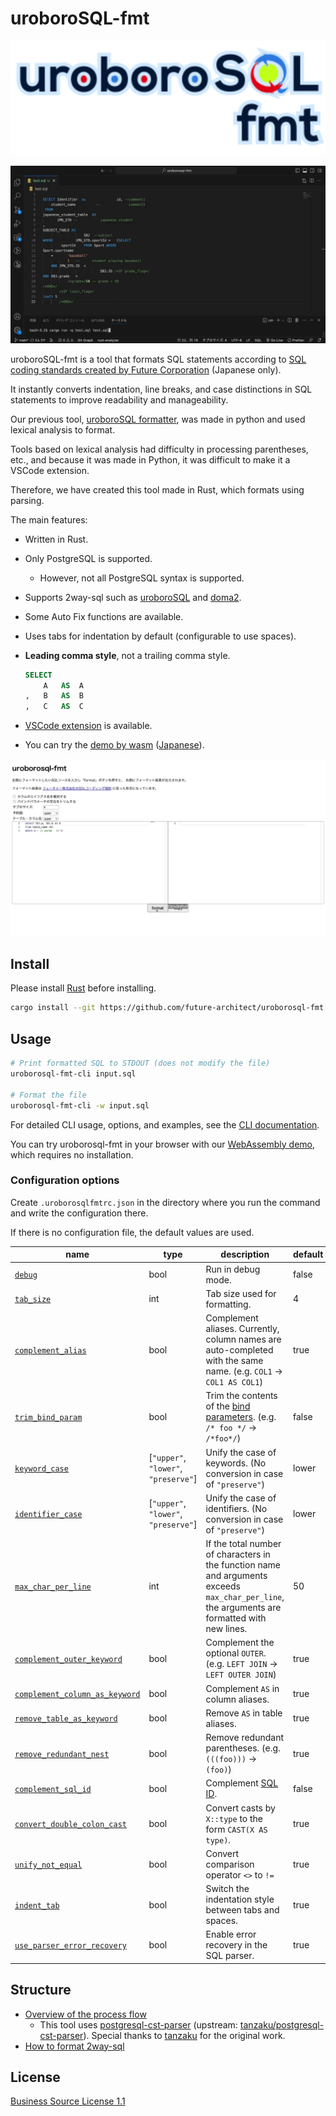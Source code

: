 # uroboroSQL-fmt

![logo](images/logo.png)

![demo](images/demo.gif)

uroboroSQL-fmt is a tool that formats SQL statements according to [SQL coding standards created by Future Corporation](https://future-architect.github.io/coding-standards/documents/forSQL/SQL%E3%82%B3%E3%83%BC%E3%83%87%E3%82%A3%E3%83%B3%E3%82%B0%E8%A6%8F%E7%B4%84%EF%BC%88PostgreSQL%EF%BC%89.html) (Japanese only).

It instantly converts indentation, line breaks, and case distinctions in SQL statements to improve readability and manageability.

Our previous tool, [uroboroSQL formatter](https://github.com/future-architect/uroboroSQL-formatter), was made in python and used lexical analysis to format.

Tools based on lexical analysis had difficulty in processing parentheses, etc., and because it was made in Python, it was difficult to make it a VSCode extension.

Therefore, we have created this tool made in Rust, which formats using parsing.

The main features:

- Written in Rust.
- Only PostgreSQL is supported.
  - However, not all PostgreSQL syntax is supported.
- Supports 2way-sql such as [uroboroSQL](https://future-architect.github.io/uroborosql-doc/) and [doma2](https://doma.readthedocs.io/en/latest/).
- Some Auto Fix functions are available.
- Uses tabs for indentation by default (configurable to use spaces).
- **Leading comma style**, not a trailing comma style.

	```sql
	SELECT
		A	AS	A
	,	B	AS	B
	,	C	AS	C
	```

- [VSCode extension](https://marketplace.visualstudio.com/items?itemName=Future.uroborosql-fmt) is available.
- You can try the [demo by wasm](https://future-architect.github.io/uroborosql-fmt/) ([Japanese](https://future-architect.github.io/uroborosql-fmt/ja)).

![wasm_demo](images/wasm_demo.gif)

## Install

Please install [Rust](https://www.rust-lang.org/tools/install) before installing.

```sh
cargo install --git https://github.com/future-architect/uroborosql-fmt
```

## Usage

```sh
# Print formatted SQL to STDOUT (does not modify the file)
uroborosql-fmt-cli input.sql

# Format the file
uroborosql-fmt-cli -w input.sql
```

For detailed CLI usage, options, and examples, see the [CLI documentation](crates/uroborosql-fmt-cli/README.md).

You can try uroborosql-fmt in your browser with our [WebAssembly demo](https://future-architect.github.io/uroborosql-fmt/), which requires no installation.

### Configuration options

Create `.uroborosqlfmtrc.json` in the directory where you run the command and write the configuration there.

If there is no configuration file, the default values are used.

| name                                                                           | type                                 | description                                                                                                                                                                                                                                            | default |
| ------------------------------------------------------------------------------ | ------------------------------------ | ------------------------------------------------------------------------------------------------------------------------------------------------------------------------------------------------------------------------------------------------------ | ------- |
| [`debug`](docs/options/debug.md)                                               | bool                                 | Run in debug mode.                                                                                                                                                                                                                                     | false   |
| [`tab_size`](docs/options/tab_size.md)                                         | int                                  | Tab size used for formatting.                                                                                                                                                                                                                          | 4       |
| [`complement_alias`](docs/options/complement_alias.md)                         | bool                                 | Complement aliases. Currently, column names are auto-completed with the same name. (e.g. `COL1` → `COL1 AS COL1`)                                                                                                                                      | true    |
| [`trim_bind_param`](docs/options/trim_bind_param.md)                           | bool                                 | Trim the contents of the [bind parameters](https://future-architect.github.io/uroborosql-doc/background/#%E3%83%8F%E3%82%99%E3%82%A4%E3%83%B3%E3%83%88%E3%82%99%E3%83%8F%E3%82%9A%E3%83%A9%E3%83%A1%E3%83%BC%E3%82%BF). (e.g. `/* foo */` → `/*foo*/`) | false   |
| [`keyword_case`](docs/options/keyword_case.md)                                 | [`"upper"`, `"lower"`, `"preserve"`] | Unify the case of keywords. (No conversion in case of `"preserve"`)                                                                                                                                                                                    | lower   |
| [`identifier_case`](docs/options/identifier_case.md)                           | [`"upper"`, `"lower"`, `"preserve"`] | Unify the case of identifiers. (No conversion in case of `"preserve"`)                                                                                                                                                                                 | lower   |
| [`max_char_per_line`](docs/options/max_char_per_line.md)                       | int                                  | If the total number of characters in the function name and arguments exceeds `max_char_per_line`, the arguments are formatted with new lines.                                                                                                          | 50      |
| [`complement_outer_keyword`](docs/options/complement_outer_keyword.md)         | bool                                 | Complement the optional `OUTER`. (e.g. `LEFT JOIN` → `LEFT OUTER JOIN`)                                                                                                                                                                                | true    |
| [`complement_column_as_keyword`](docs/options/complement_column_as_keyword.md) | bool                                 | Complement `AS` in column aliases.                                                                                                                                                                                                                     | true    |
| [`remove_table_as_keyword`](docs/options/remove_table_as_keyword.md)           | bool                                 | Remove `AS` in table aliases.                                                                                                                                                                                                                          | true    |
| [`remove_redundant_nest`](docs/options/remove_redundant_nest.md)               | bool                                 | Remove redundant parentheses. (e.g. `(((foo)))` → `(foo)`)                                                                                                                                                                                             | true    |
| [`complement_sql_id`](docs/options/complement_sql_id.md)                       | bool                                 | Complement [SQL ID](https://palette-doc.rtfa.as/coding-standards/forSQL/SQL%E3%82%B3%E3%83%BC%E3%83%87%E3%82%A3%E3%83%B3%E3%82%B0%E8%A6%8F%E7%B4%84%EF%BC%88uroboroSQL%EF%BC%89.html#sql-%E8%AD%98%E5%88%A5%E5%AD%90).                                 | false   |
| [`convert_double_colon_cast`](docs/options/convert_double_colon_cast.md)       | bool                                 | Convert casts by `X::type` to the form `CAST(X AS type)`.                                                                                                                                                                                              | true    |
| [`unify_not_equal`](docs/options/unify_not_equal.md)                           | bool                                 | Convert comparison operator `<>` to `!=`                                                                                                                                                                                                               | true    |
| [`indent_tab`](docs/options/indent_tab.md)                                     | bool                                 | Switch the indentation style between tabs and spaces.                                                                                                                                                                                                  | true    |
| [`use_parser_error_recovery`](docs/options/use_parser_error_recovery.md)       | bool                                 | Enable error recovery in the SQL parser.                                                                                                                                                                                                               | true    |

## Structure

- [Overview of the process flow](docs/structure/overview_of_the_process_flow.md)
  - This tool uses [postgresql-cst-parser](https://github.com/future-architect/postgresql-cst-parser) (upstream: [tanzaku/postgresql-cst-parser](https://github.com/tanzaku/postgresql-cst-parser)). Special thanks to [tanzaku](https://github.com/tanzaku) for the original work.
- [How to format 2way-sql](docs/structure/how_to_format_2way_sql.md)

## License

[Business Source License 1.1](LICENSE)
